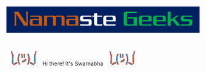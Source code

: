 # <div align="center" ><img src="https://github.com/sd2001/sd2001/blob/master/Screenshot_9.png"></div>
# <div align="center" >
  <img width="90" height="40" src="https://github.com/sd2001/sd2001/blob/master/giphy%20(2).gif">
   Hi there! It's Swarnabha
  <img width="90" height="40" src="https://github.com/sd2001/sd2001/blob/master/giphy%20(2).gif"> 
 </div>
  


  
